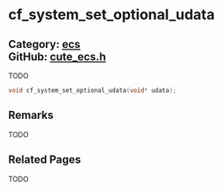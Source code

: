[](../header.md ':include')

# cf_system_set_optional_udata

Category: [ecs](/api_reference?id=ecs)  
GitHub: [cute_ecs.h](https://github.com/RandyGaul/cute_framework/blob/master/include/cute_ecs.h)  
---

TODO

```cpp
void cf_system_set_optional_udata(void* udata);
```

## Remarks

TODO

## Related Pages

TODO  
